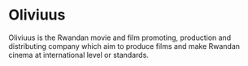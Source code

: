 # Oliviuus
Oliviuus is the Rwandan movie and film promoting, production and distributing company which aim to produce films and make Rwandan cinema at international level  or standards.
